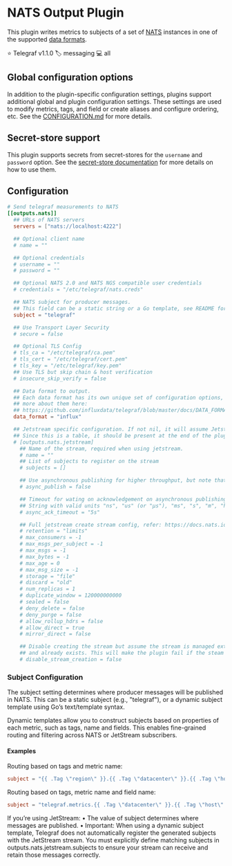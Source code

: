 # NATS Output Plugin

This plugin writes metrics to subjects of a set of [NATS][nats] instances in
one of the supported [data formats][data_formats].

⭐ Telegraf v1.1.0
🏷️ messaging
💻 all

[nats]: https://nats.io
[data_formats]: /docs/DATA_FORMATS_OUTPUT.md

## Global configuration options <!-- @/docs/includes/plugin_config.md -->

In addition to the plugin-specific configuration settings, plugins support
additional global and plugin configuration settings. These settings are used to
modify metrics, tags, and field or create aliases and configure ordering, etc.
See the [CONFIGURATION.md][CONFIGURATION.md] for more details.

[CONFIGURATION.md]: ../../../docs/CONFIGURATION.md#plugins

## Secret-store support

This plugin supports secrets from secret-stores for the `username` and
`password` option.
See the [secret-store documentation][SECRETSTORE] for more details on how
to use them.

[SECRETSTORE]: ../../../docs/CONFIGURATION.md#secret-store-secrets

## Configuration

```toml @sample.conf
# Send telegraf measurements to NATS
[[outputs.nats]]
  ## URLs of NATS servers
  servers = ["nats://localhost:4222"]

  ## Optional client name
  # name = ""

  ## Optional credentials
  # username = ""
  # password = ""

  ## Optional NATS 2.0 and NATS NGS compatible user credentials
  # credentials = "/etc/telegraf/nats.creds"

  ## NATS subject for producer messages.
  ## This field can be a static string or a Go template, see README for details.
  subject = "telegraf"

  ## Use Transport Layer Security
  # secure = false

  ## Optional TLS Config
  # tls_ca = "/etc/telegraf/ca.pem"
  # tls_cert = "/etc/telegraf/cert.pem"
  # tls_key = "/etc/telegraf/key.pem"
  ## Use TLS but skip chain & host verification
  # insecure_skip_verify = false

  ## Data format to output.
  ## Each data format has its own unique set of configuration options, read
  ## more about them here:
  ## https://github.com/influxdata/telegraf/blob/master/docs/DATA_FORMATS_OUTPUT.md
  data_format = "influx"

  ## Jetstream specific configuration. If not nil, it will assume Jetstream context.
  ## Since this is a table, it should be present at the end of the plugin section. Else you can use inline table format.
  # [outputs.nats.jetstream]
    ## Name of the stream, required when using jetstream.
    # name = ""
    ## List of subjects to register on the stream
    # subjects = []

    ## Use asynchronous publishing for higher throughput, but note that it does not guarantee order within batches.
    # async_publish = false

    ## Timeout for wating on acknowledgement on asynchronous publishing
    ## String with valid units "ns", "us" (or "µs"), "ms", "s", "m", "h".
    # async_ack_timeout = "5s"

    ## Full jetstream create stream config, refer: https://docs.nats.io/nats-concepts/jetstream/streams
    # retention = "limits"
    # max_consumers = -1
    # max_msgs_per_subject = -1
    # max_msgs = -1
    # max_bytes = -1
    # max_age = 0
    # max_msg_size = -1
    # storage = "file"
    # discard = "old"
    # num_replicas = 1
    # duplicate_window = 120000000000
    # sealed = false
    # deny_delete = false
    # deny_purge = false
    # allow_rollup_hdrs = false
    # allow_direct = true
    # mirror_direct = false

    ## Disable creating the stream but assume the stream is managed externally
    ## and already exists. This will make the plugin fail if the steam does not exist.
    # disable_stream_creation = false
```

### Subject Configuration

The subject setting determines where producer messages will be published
in NATS. This can be a static subject (e.g., "telegraf"), or a dynamic
subject template using Go’s text/template syntax.

Dynamic templates allow you to construct subjects based on properties of
each metric, such as tags, name and fields. This enables fine-grained
routing and filtering across NATS or JetStream subscribers.

#### Examples

Routing based on tags and metric name:

```toml
subject = "{{ .Tag \"region\" }}.{{ .Tag \"datacenter\" }}.{{ .Tag \"host\" }}.{{ .Name }}"
```

Routing based on tags, metric name and field name:

```toml
subject = "telegraf.metrics.{{ .Tag \"datacenter\" }}.{{ .Tag \"host\" }}.{{ .Name }}.{{ .Field \"Value1\" }}"
```

If you’re using JetStream:
• The value of subject determines where messages are published.
• Important: When using a dynamic subject template, Telegraf does not
automatically register the generated subjects with the JetStream
stream. You must explicitly define matching subjects in
outputs.nats.jetstream.subjects to ensure your stream can receive and
retain those messages correctly.
